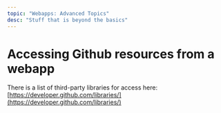```yaml
---
topic: "Webapps: Advanced Topics"
desc: "Stuff that is beyond the basics"
---
```


# Accessing Github resources from a webapp

There is a list of third-party libraries for access here: [https://developer.github.com/libraries/](https://developer.github.com/libraries/)
